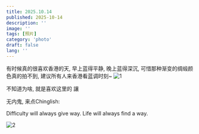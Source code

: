 ```yaml
---
title: 2025.10.14
published: 2025-10-14
description: ''
image: ''
tags: [照片]
category: 'photo'
draft: false 
lang: ''
---
```


有时候真的很喜欢香港的天, 早上蓝得平静, 晚上蓝得深沉, 可惜那种渐变的绸缎颜色真的拍不到, 建议所有人来香港看蓝调时刻~
![1](https://pub-c3306c5d138f4828a035b38ec399091a.r2.dev/photo/images/IMG_20251014_01.jpg)

不知道为啥, 就是喜欢这里的 讓

无内鬼, 来点Chinglish:

Difficulty will always give way. 
Life will always find a way.

![2](https://pub-c3306c5d138f4828a035b38ec399091a.r2.dev/photo/images/IMG_20251014_02.jpg)
